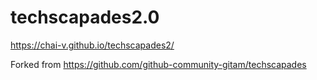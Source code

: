 # techscapades2.0

https://chai-v.github.io/techscapades2/

Forked from https://github.com/github-community-gitam/techscapades
